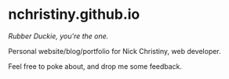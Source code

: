 # nchristiny.github.io
*Rubber Duckie, you're the one.*

Personal website/blog/portfolio for Nick Christiny, web developer. 

Feel free to poke about, and drop me some feedback. 
